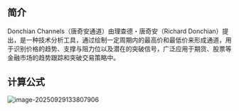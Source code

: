 ## 简介

Donchian Channels（唐奇安通道）由理查德・唐奇安（Richard Donchian）提出，是一种技术分析工具，通过绘制一定周期内的最高价和最低价来形成通道，用于识别价格的趋势、支撑与阻力位以及潜在的突破信号，广泛应用于期货、股票等金融市场的趋势跟踪和突破交易策略中。

## 计算公式

![image-20250929133807906](.\photo\image-20250929133807906.png)